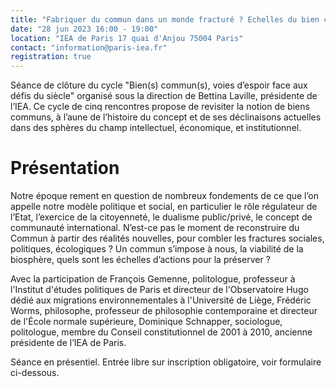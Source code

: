 ```yaml
---
title: "Fabriquer du commun dans un monde fracturé ? Echelles du bien commun"
date: "28 jun 2023 16:00 - 19:00"
location: "IEA de Paris 17 quai d'Anjou 75004 Paris"
contact: "information@paris-iea.fr"
registration: true
---
```

Séance de clôture du cycle "Bien(s) commun(s), voies d’espoir face aux défis du siècle" organisé sous la direction de Bettina Laville, présidente de l’IEA. Ce cycle de cinq rencontres propose de revisiter la notion de biens communs, à l’aune de l’histoire du concept et de ses déclinaisons actuelles dans des sphères du champ intellectuel, économique, et institutionnel. 

# Présentation
Notre époque rement en question de nombreux fondements de ce que l’on appelle notre modèle politique et social, en particulier le rôle régulateur de l’Etat, l’exercice de la citoyenneté, le dualisme public/privé, le concept de communauté international. N’est-ce pas le moment de reconstruire du Commun à partir des réalités nouvelles, pour combler les fractures sociales, politiques, écologiques ? Un commun s’impose à nous, la viabilité de la biosphère, quels sont les échelles d’actions pour la préserver ?

Avec la participation de François Gemenne, politologue, professeur à l'Institut d'études politiques de Paris et directeur de l'Observatoire Hugo dédié aux migrations environnementales à l'Université de Liège, Frédéric Worms, philosophe, professeur de philosophie contemporaine et directeur de l'École normale supérieure, Dominique Schnapper, sociologue, politologue, membre du Conseil constitutionnel de 2001 à 2010, ancienne présidente de l’IEA de Paris.

Séance en présentiel. Entrée libre sur inscription obligatoire, voir formulaire ci-dessous.